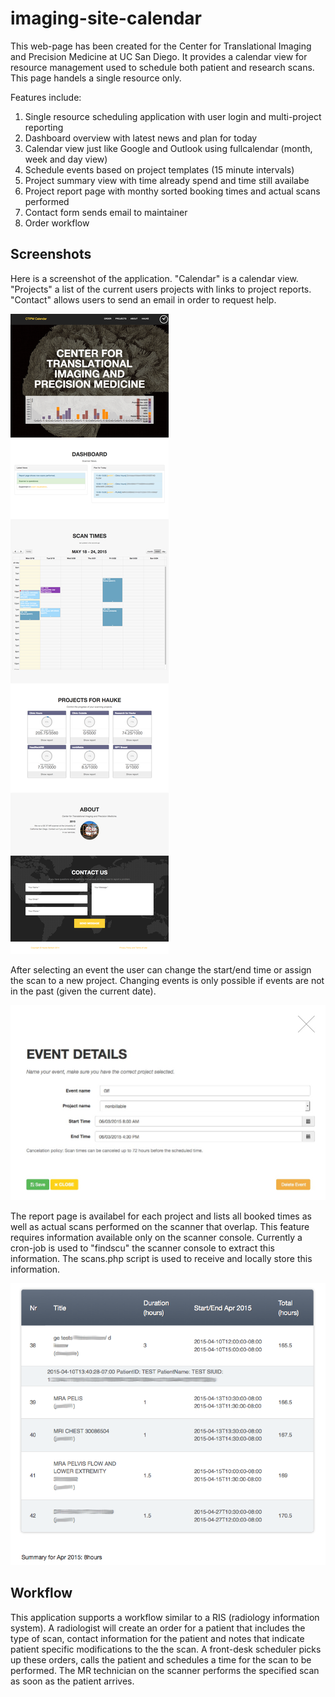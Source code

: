 # imaging-site-calendar

This web-page has been created for the Center for Translational Imaging and Precision Medicine at UC San Diego. It provides a calendar view for resource management used to schedule both patient and research scans. This page handels a single resource only.

Features include:

1. Single resource scheduling application with user login and multi-project reporting
2. Dashboard overview with latest news and plan for today
3. Calendar view just like Google and Outlook using fullcalendar (month, week and day view)
4. Schedule events based on project templates (15 minute intervals)
5. Project summary view with time already spend and time still availabe
6. Project report page with monthy sorted booking times and actual scans performed
7. Contact form sends email to maintainer
8. Order workflow

## Screenshots

Here is a screenshot of the application. "Calendar" is a calendar view. "Projects" a list of the current users projects with links to project reports. "Contact" allows users to send an email in order to request help. 

![application screenshot](https://github.com/HaukeBartsch/imaging-site-calendar/blob/master/img/CalendarApp.png "Calendar App Screenshot")

After selecting an event the user can change the start/end time or assign the scan to a new project. Changing events is only possible if events are not in the past (given the current date).

![Change event screenshot](https://github.com/HaukeBartsch/imaging-site-calendar/blob/master/img/CalendarChangeEvent.jpg "Change event properties") 

The report page is availabel for each project and lists all booked times as well as actual scans performed on the scanner that overlap. This feature requires information available only on the scanner console. Currently a cron-job is used to "findscu" the scanner console to extract this information. The scans.php script is used to receive and locally store this information.

![report screenshot](https://github.com/HaukeBartsch/imaging-site-calendar/blob/master/img/Report.png "Calendar App Screenshot for Report Page")

## Workflow

This application supports a workflow similar to a RIS (radiology information system). A radiologist will create an order for a patient that includes the type of scan, contact information for the patient and notes that indicate patient specific modifications to the the scan. A front-desk scheduler picks up these orders, calls the patient and schedules a time for the scan to be performed. The MR technician on the scanner performs the specified scan as soon as the patient arrives.
